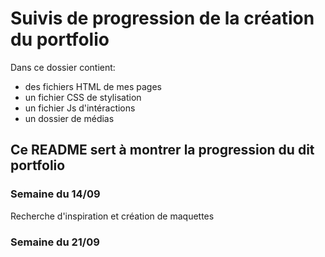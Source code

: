 # Suivis de progression de la création du portfolio
Dans ce dossier contient:   
- des fichiers HTML de mes pages
- un fichier CSS de stylisation
- un fichier Js d'intéractions
- un dossier de médias

## Ce README sert à montrer la progression du dit portfolio   
### Semaine du 14/09   
   Recherche d'inspiration et création de maquettes
### Semaine du 21/09
